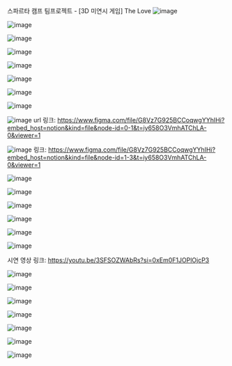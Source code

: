 스파르타 캠프 팀프로젝트 - [3D 미연시 게임] The Love
![image](https://github.com/SpartaTheLove/TheLovePrivate/assets/167046876/6213ec34-fb3c-4727-b989-1f58fc448201)

![image](https://github.com/SpartaTheLove/TheLovePrivate/assets/167046876/e2b352c6-e543-489b-80f3-08ee2d1e2791)

![image](https://github.com/SpartaTheLove/TheLovePrivate/assets/167046876/5892d967-1f35-43f6-a666-d78ec576b033)

![image](https://github.com/SpartaTheLove/TheLovePrivate/assets/167046876/c6bc5887-5ab5-4b83-9f9c-d182cde8a384)

![image](https://github.com/SpartaTheLove/TheLovePrivate/assets/167046876/39536e5d-425b-4890-bc44-47112d91ab90)

![image](https://github.com/SpartaTheLove/TheLovePrivate/assets/167046876/de3b7246-8b13-44a0-8e49-a8a28338bf96)

![image](https://github.com/SpartaTheLove/TheLovePrivate/assets/167046876/6578d71c-ae02-4a49-b0d1-f9d2f331e2b0)

![image](https://github.com/SpartaTheLove/TheLovePrivate/assets/167046876/5de2ff50-0617-4244-a538-37a96d3ceaac)

![image](https://github.com/SpartaTheLove/TheLovePrivate/assets/167046876/2466e5bf-2be5-4f82-918a-e0d1113d80b2)
url 링크: https://www.figma.com/file/G8Vz7G925BCCoqwgYYhIHi?embed_host=notion&kind=file&node-id=0-1&t=iy658O3VmhATChLA-0&viewer=1

![image](https://github.com/SpartaTheLove/TheLovePrivate/assets/167046876/8ca8061b-e632-4bcf-a8fc-40bba43c45db)
링크: https://www.figma.com/file/G8Vz7G925BCCoqwgYYhIHi?embed_host=notion&kind=file&node-id=1-3&t=iy658O3VmhATChLA-0&viewer=1

![image](https://github.com/SpartaTheLove/TheLovePrivate/assets/167046876/d32f69b5-9445-4ca0-a413-3dd5379336b9)

![image](https://github.com/SpartaTheLove/TheLovePrivate/assets/167046876/ccc0f2ac-8ace-45b3-9020-214ee01b7d98)

![image](https://github.com/SpartaTheLove/TheLovePrivate/assets/167046876/dc80eb93-ec5d-445b-b9b2-23484c452dec)

![image](https://github.com/SpartaTheLove/TheLovePrivate/assets/167046876/3de4ada2-dcf5-4120-99e3-93f9f4287e3e)

![image](https://github.com/SpartaTheLove/TheLovePrivate/assets/167046876/f1bb11af-8ea6-4b03-a274-799a64095302)

![image](https://github.com/SpartaTheLove/TheLovePublic/assets/66246253/eb560224-b263-447f-9a9a-83f90effecc6)

시연 영상 링크: https://youtu.be/3SFSOZWAbRs?si=0xEm0F1JOPlOjcP3

![image](https://github.com/SpartaTheLove/TheLovePrivate/assets/167046876/90bd79d7-512d-4d7f-b0ad-9446dfea77b2)

![image](https://github.com/SpartaTheLove/TheLovePrivate/assets/167046876/e639ccd6-15c7-4539-872a-1bd12aac199d)

![image](https://github.com/SpartaTheLove/TheLovePrivate/assets/167046876/3fdc299b-c610-4907-837e-152153cf56d7)

![image](https://github.com/SpartaTheLove/TheLovePrivate/assets/167046876/2e531508-d1eb-4fac-be2e-d127cffaa698)

![image](https://github.com/SpartaTheLove/TheLovePrivate/assets/167046876/ba938e3f-1682-4ca4-83e3-282356081bbb)

![image](https://github.com/SpartaTheLove/TheLovePrivate/assets/167046876/7e0861d5-57bf-49f8-84c6-9caef95e7936)

![image](https://github.com/SpartaTheLove/TheLovePrivate/assets/167046876/62a08bdc-ecb5-42a9-8611-bb1d94b7304b)

